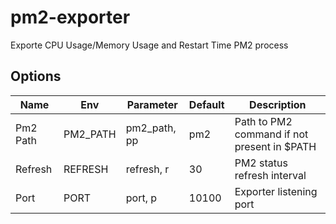 # pm2-exporter
Exporte CPU Usage/Memory Usage and Restart Time PM2 process


## Options
| Name | Env | Parameter | Default | Description | 
|--|--|--|--|--|
| Pm2 Path | PM2_PATH | pm2_path, pp | pm2 | Path to PM2 command if not present in $PATH |
| Refresh | REFRESH | refresh, r | 30 | PM2 status refresh interval |
| Port | PORT | port, p | 10100 | Exporter listening port |
